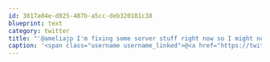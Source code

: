 ```yaml
---
id: 3817a04e-d025-487b-a5cc-deb320181c38
blueprint: text
category: twitter
title: "'@ameliajp I'm fixing some server stuff right now so I might not make it.. :("
caption: '<span class="username username_linked">@<a href="https://twitter.com/ameliajp" title="Amelia Pothoven">ameliajp</a></span> I''m fixing some server stuff right now so I might not make it.. :('
---
```


